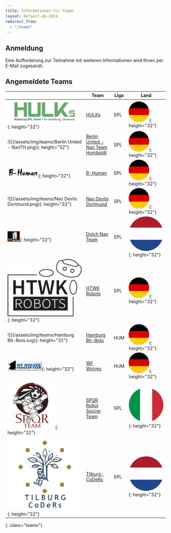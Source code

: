```yaml
---
title: Informationen für Teams
layout: default-de-2024
redirect_from:
  - "/teams"
---
```


## Anmeldung

Eine Aufforderung zur Teilnahme mit weiteren Informationen wird Ihnen per E-Mail zugesandt.

<!-- Sollten Sie diese E-Mail nicht erhalten haben, können Sie sich unter [hulks@tuhh.de](mailto:hulks@tuhh.de) anmelden. -->

## Angemeldete Teams

|                                                                 | Team                                                    | Liga | Land                                           |
| --------------------------------------------------------------- | ------------------------------------------------------- | ---- | ---------------------------------------------- |
| ![](/assets/img/teams/HULKs.svg){: height="32"}                 | [HULKs](https://hulks.de)                               | SPL  | ![DE](/assets/img/flags/de.svg){: height="32"} |
| ![](/assets/img/teams/Berlin United - NaoTH.png){: height="32"} | [Berlin United - Nao Team Humboldt](http://naoth.de)    | SPL  | ![DE](/assets/img/flags/de.svg){: height="32"} |
| ![](/assets/img/teams/B-Human.png){: height="32"}               | [B-Human](https://www.b-human.de)                       | SPL  | ![DE](/assets/img/flags/de.svg){: height="32"} |
| ![](/assets/img/teams/Nao Devils Dortmund.png){: height="32"}   | [Nao Devils Dortmund](https://naodevils.de/)            | SPL  | ![DE](/assets/img/flags/de.svg){: height="32"} |
| ![](/assets/img/teams/DNT_logo.png){: height="32"}              | [Dutch Nao Team](http://www.dutchnaoteam.nl)            | SPL  | ![NL](/assets/img/flags/nl.svg){: height="32"} |
| ![](/assets/img/teams/HTWK.svg){: height="32"}                  | [HTWK Robots](http://www.htwk-robots.de)                | SPL  | ![DE](/assets/img/flags/de.svg){: height="32"} |
| ![](/assets/img/teams/Hamburg Bit-Bots.svg){: height="32"}      | [Hamburg Bit-Bots](http://bit-bots.de)                  | HUM  | ![DE](/assets/img/flags/de.svg){: height="32"} |
| ![](/assets/img/teams/wolves.png){: height="32"}                | [WF Wolves](http://www.wf-wolves.de)                    | HUM  | ![DE](/assets/img/flags/de.svg){: height="32"} |
| ![](/assets/img/teams/spqr.png){: height="32"}                  | [SPQR Robot Soccer Team](http://spqr.diag.uniroma1.it/) | SPL  | ![IT](/assets/img/flags/it.svg){: height="32"} |
| ![](/assets/img/teams/tilburg-coders.png){: height="32"}        | [Tilburg-CoDeRs](https://www.tilburg-coders.eu/)        | SPL  | ![DE](/assets/img/flags/nl.svg){: height="32"} |

{: class="teams"}
